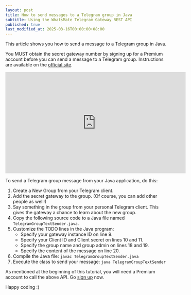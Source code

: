 ```yaml
---
layout: post
title: How to send messages to a Telegram group in Java
subtitle: Using the WhatsMate Telegram Gateway REST API
published: true
last_modified_at: 2025-03-16T00:00:00+08:00
---
```


This article shows you how to send a message to a Telegram group in Java.

You MUST obtain the secret gateway number by signing up for a Premium account before you can send a message to a Telegram group. Instructions are available on the [official site](https://www.whatsmate.net/telegram-gateway-subscribe.html).


<iframe width="560" height="315" src="https://www.youtube.com/embed/QttdR3uQ4Ew?rel=0&cc_load_policy=1" frameborder="0" allowfullscreen></iframe>



To send a Telegram group message from your Java application, do this:

1. Create a New Group from your Telegram client.
2. Add the secret gateway to the group. (Of course, you can add other people as well!)
3. Say something in the group from your personal Telegram client. This gives the gateway a chance to learn about the new group.
4. Copy the following source code to a Java file named `TelegramGroupTextSender.java`.  <script src="https://gist.github.com/whatsmate/f769d88dd5ad6a6777865456543a11e7.js"></script>
5. Customize the TODO lines in the Java program:
   * Specify your gateway instance ID on line 9.
   * Specify your Client ID and Client secret on lines 10 and 11.
   * Specify the group name and group admin on lines 18 and 19.
   * Specify the content of the message on line 20.
5. Compile the Java file: `javac TelegramGroupTextSender.java`
6. Execute the class to send your message: `java TelegramGroupTextSender`


As mentioned at the beginning of this tutorial, you will need a Premium account to call the above API. Go [sign up](https://www.whatsmate.net/telegram-gateway-subscribe.html) now.


Happy coding :) 


<br>

